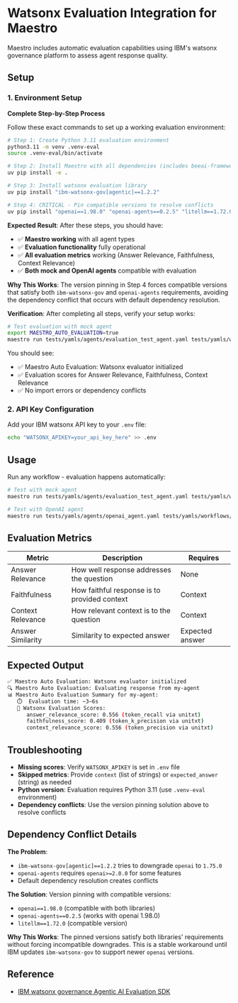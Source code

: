 # Watsonx Evaluation Integration for Maestro

Maestro includes automatic evaluation capabilities using IBM's watsonx governance platform to assess agent response quality.

## Setup

### 1. Environment Setup

**Complete Step-by-Step Process**

Follow these exact commands to set up a working evaluation environment:

```bash
# Step 1: Create Python 3.11 evaluation environment
python3.11 -m venv .venv-eval
source .venv-eval/bin/activate

# Step 2: Install Maestro with all dependencies (includes beeai-framework)
uv pip install -e .

# Step 3: Install watsonx evaluation library
uv pip install "ibm-watsonx-gov[agentic]==1.2.2"

# Step 4: CRITICAL - Pin compatible versions to resolve conflicts
uv pip install "openai==1.98.0" "openai-agents==0.2.5" "litellm==1.72.0"
```

**Expected Result**:
After these steps, you should have:
- ✅ **Maestro working** with all agent types
- ✅ **Evaluation functionality** fully operational
- ✅ **All evaluation metrics** working (Answer Relevance, Faithfulness, Context Relevance)
- ✅ **Both mock and OpenAI agents** compatible with evaluation

**Why This Works**:
The version pinning in Step 4 forces compatible versions that satisfy both `ibm-watsonx-gov` and `openai-agents` requirements, avoiding the dependency conflict that occurs with default dependency resolution.

**Verification**:
After completing all steps, verify your setup works:
```bash
# Test evaluation with mock agent
export MAESTRO_AUTO_EVALUATION=true
maestro run tests/yamls/agents/evaluation_test_agent.yaml tests/yamls/workflows/evaluation_test_workflow.yaml
```

You should see:
- ✅ Maestro Auto Evaluation: Watsonx evaluator initialized
- ✅ Evaluation scores for Answer Relevance, Faithfulness, Context Relevance
- ✅ No import errors or dependency conflicts

### 2. API Key Configuration
Add your IBM watsonx API key to your `.env` file:
```bash
echo "WATSONX_APIKEY=your_api_key_here" >> .env
```

## Usage

Run any workflow - evaluation happens automatically:

```bash
# Test with mock agent
maestro run tests/yamls/agents/evaluation_test_agent.yaml tests/yamls/workflows/evaluation_test_workflow.yaml

# Test with OpenAI agent  
maestro run tests/yamls/agents/openai_agent.yaml tests/yamls/workflows/openai_workflow.yaml
```

## Evaluation Metrics

| Metric | Description | Requires |
|--------|-------------|----------|
| Answer Relevance | How well response addresses the question | None |
| Faithfulness | How faithful response is to provided context | Context |
| Context Relevance | How relevant context is to the question | Context |
| Answer Similarity | Similarity to expected answer | Expected answer |

## Expected Output

```bash
✅ Maestro Auto Evaluation: Watsonx evaluator initialized
🔍 Maestro Auto Evaluation: Evaluating response from my-agent
📊 Maestro Auto Evaluation Summary for my-agent:
   ⏱️  Evaluation time: ~3–6s
   🎯 Watsonx Evaluation Scores:
      answer_relevance_score: 0.556 (token_recall via unitxt)
      faithfulness_score: 0.409 (token_k_precision via unitxt)
      context_relevance_score: 0.556 (token_precision via unitxt)
```

## Troubleshooting

- **Missing scores**: Verify `WATSONX_APIKEY` is set in `.env` file
- **Skipped metrics**: Provide `context` (list of strings) or `expected_answer` (string) as needed
- **Python version**: Evaluation requires Python 3.11 (use `.venv-eval` environment)
- **Dependency conflicts**: Use the version pinning solution above to resolve conflicts

## Dependency Conflict Details

**The Problem**:
- `ibm-watsonx-gov[agentic]==1.2.2` tries to downgrade `openai` to `1.75.0`
- `openai-agents` requires `openai>=2.0.0` for some features
- Default dependency resolution creates conflicts

**The Solution**:
Version pinning with compatible versions:
- `openai==1.98.0` (compatible with both libraries)
- `openai-agents==0.2.5` (works with openai 1.98.0)
- `litellm==1.72.0` (compatible version)

**Why This Works**:
The pinned versions satisfy both libraries' requirements without forcing incompatible downgrades. This is a stable workaround until IBM updates `ibm-watsonx-gov` to support newer `openai` versions.

## Reference

- [IBM watsonx governance Agentic AI Evaluation SDK](https://dataplatform.cloud.ibm.com/docs/content/wsj/model/wxgov-agentic-ai-evaluation-sdk.html?context=wx&locale=en#examples)